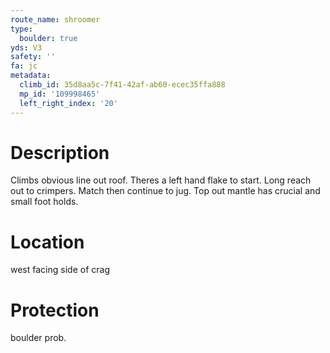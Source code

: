 ```yaml
---
route_name: shroomer
type:
  boulder: true
yds: V3
safety: ''
fa: jc
metadata:
  climb_id: 35d8aa5c-7f41-42af-ab60-ecec35ffa888
  mp_id: '109998465'
  left_right_index: '20'
---
```

# Description
Climbs obvious line out roof. Theres a left hand flake to start. Long reach out to crimpers. Match then continue to jug. Top out mantle has crucial and small foot holds.

# Location
west facing side of crag

# Protection
boulder prob.
